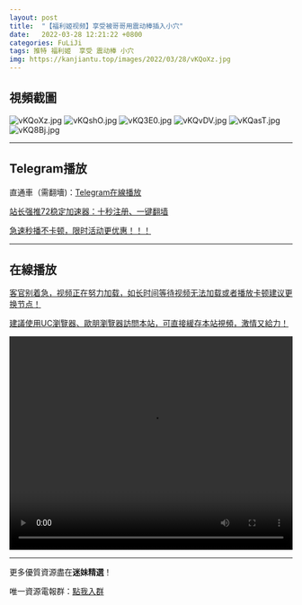 ```yaml
---
layout: post
title:  "【福利姬视频】享受被哥哥用震动棒插入小穴"
date:   2022-03-28 12:21:22 +0800
categories: FuLiJi
tags: 推特 福利姬  享受 震动棒 小穴
img: https://kanjiantu.top/images/2022/03/28/vKQoXz.jpg
---
```



## 視頻截圖

![vKQoXz.jpg](https://kanjiantu.top/images/2022/03/28/vKQoXz.jpg)
![vKQshO.jpg](https://kanjiantu.top/images/2022/03/28/vKQshO.jpg)
![vKQ3E0.jpg](https://kanjiantu.top/images/2022/03/28/vKQ3E0.jpg)
![vKQvDV.jpg](https://kanjiantu.top/images/2022/03/28/vKQvDV.jpg)
![vKQasT.jpg](https://kanjiantu.top/images/2022/03/28/vKQasT.jpg)
![vKQ8Bj.jpg](https://kanjiantu.top/images/2022/03/28/vKQ8Bj.jpg)

* * *
## Telegram播放

直通車（需翻墻)：[Telegram在線播放](https://t.me/mimeijingxuan/275)

<u>站长强推72稳定加速器：[十秒注册、一键翻墙](https://72vpn.xyz/#/register?code=mimei) </u>


<u>急速秒播不卡顿，限时活动更优惠！！！</u>
* * *
## 在線播放
<u>客官别着急，视频正在努力加载，如长时间等待视频无法加载或者播放卡顿建议更换节点！</u>

<u>建議使用UC瀏覽器、歐朋瀏覽器訪問本站，可直接緩存本站視頻，激情又給力！</u>
<center><video src="https://cdn.publer.io/uploads/videos/6245afcfdb279776cfbeed4e/7c75b0a55ede7611a093ed397bc1bd1a.mp4" width="100%" height="380px" controls="controls"></video></center>


* * *
更多優質資源盡在**迷妹精選**！

唯一資源電報群：[點我入群](https://t.me/mimeijingxuan)


